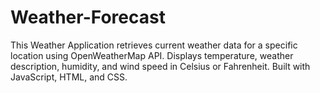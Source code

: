 # Weather-Forecast
This Weather Application retrieves current weather data for a specific location using OpenWeatherMap API. Displays temperature, weather description, humidity, and wind speed in Celsius or Fahrenheit. Built with JavaScript, HTML, and CSS.

